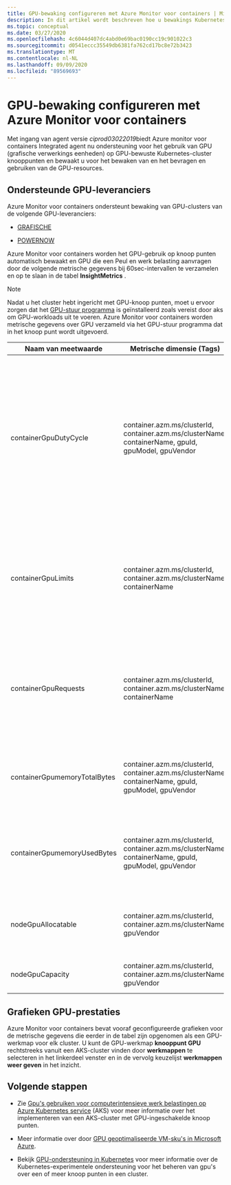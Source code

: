 ```yaml
---
title: GPU-bewaking configureren met Azure Monitor voor containers | Microsoft Docs
description: In dit artikel wordt beschreven hoe u bewakings Kubernetes-clusters kunt configureren met NVIDIA-en AMD GPU-knoop punten met Azure Monitor voor containers.
ms.topic: conceptual
ms.date: 03/27/2020
ms.openlocfilehash: 4c6044d407dc4abd0e69bac0190cc19c901022c3
ms.sourcegitcommit: d0541eccc35549db6381fa762cd17bc8e72b3423
ms.translationtype: MT
ms.contentlocale: nl-NL
ms.lasthandoff: 09/09/2020
ms.locfileid: "89569693"
---
```

# <a name="configure-gpu-monitoring-with-azure-monitor-for-containers"></a>GPU-bewaking configureren met Azure Monitor voor containers

Met ingang van agent versie *ciprod03022019*biedt Azure monitor voor containers Integrated agent nu ondersteuning voor het gebruik van GPU (grafische verwerkings eenheden) op GPU-bewuste Kubernetes-cluster knooppunten en bewaakt u voor het bewaken van en het bevragen en gebruiken van de GPU-resources.

## <a name="supported-gpu-vendors"></a>Ondersteunde GPU-leveranciers

Azure Monitor voor containers ondersteunt bewaking van GPU-clusters van de volgende GPU-leveranciers:

- [GRAFISCHE](https://developer.nvidia.com/kubernetes-gpu)

- [POWERNOW](https://github.com/RadeonOpenCompute/k8s-device-plugin)

Azure Monitor voor containers worden het GPU-gebruik op knoop punten automatisch bewaakt en GPU die een Peul en werk belasting aanvragen door de volgende metrische gegevens bij 60sec-intervallen te verzamelen en op te slaan in de tabel **InsightMetrics** .

>[!NOTE]
>Nadat u het cluster hebt ingericht met GPU-knoop punten, moet u ervoor zorgen dat het [GPU-stuur programma](../../aks/gpu-cluster.md) is geïnstalleerd zoals vereist door aks om GPU-workloads uit te voeren. Azure Monitor voor containers worden metrische gegevens over GPU verzameld via het GPU-stuur programma dat in het knoop punt wordt uitgevoerd. 

|Naam van meetwaarde |Metrische dimensie (Tags) |Beschrijving |
|------------|------------------------|------------|
|containerGpuDutyCycle |container.azm.ms/clusterId, container.azm.ms/clusterName, containerName, gpuId, gpuModel, gpuVendor|Het percentage tijd in de afgelopen sample periode (60 seconden) gedurende welke GPU bezig was/actief werd verwerkt voor een container. Taak cyclus is een getal tussen 1 en 100. |
|containerGpuLimits |container.azm.ms/clusterId, container.azm.ms/clusterName, containerName |Elke container kan limieten als een of meer Gpu's opgeven. Het is niet mogelijk een fractie van een GPU aan te vragen of te beperken. |
|containerGpuRequests |container.azm.ms/clusterId, container.azm.ms/clusterName, containerName |Elke container kan een of meer Gpu's aanvragen. Het is niet mogelijk een fractie van een GPU aan te vragen of te beperken.|
|containerGpumemoryTotalBytes |container.azm.ms/clusterId, container.azm.ms/clusterName, containerName, gpuId, gpuModel, gpuVendor |Hoeveelheid GPU-geheugen in beschik bare bytes voor een specifieke container. |
|containerGpumemoryUsedBytes |container.azm.ms/clusterId, container.azm.ms/clusterName, containerName, gpuId, gpuModel, gpuVendor |Hoeveelheid GPU-geheugen in bytes die door een bepaalde container worden gebruikt. |
|nodeGpuAllocatable |container.azm.ms/clusterId, container.azm.ms/clusterName, gpuVendor |Aantal Gpu's in een knoop punt dat kan worden gebruikt door Kubernetes. |
|nodeGpuCapacity |container.azm.ms/clusterId, container.azm.ms/clusterName, gpuVendor |Het totale aantal Gpu's in een knoop punt. |

## <a name="gpu-performance-charts"></a>Grafieken GPU-prestaties 

Azure Monitor voor containers bevat vooraf geconfigureerde grafieken voor de metrische gegevens die eerder in de tabel zijn opgenomen als een GPU-werkmap voor elk cluster. U kunt de GPU-werkmap **knooppunt GPU** rechtstreeks vanuit een AKS-cluster vinden door **werkmappen** te selecteren in het linkerdeel venster en in de vervolg keuzelijst **werkmappen weer geven** in het inzicht.

## <a name="next-steps"></a>Volgende stappen

- Zie [Gpu's gebruiken voor computerintensieve werk belastingen op Azure Kubernetes service](../../aks/gpu-cluster.md) (AKS) voor meer informatie over het implementeren van een AKS-cluster met GPU-ingeschakelde knoop punten.

- Meer informatie over door [GPU geoptimaliseerde VM-sku's in Microsoft Azure](../../virtual-machines/sizes-gpu.md).

- Bekijk [GPU-ondersteuning in Kubernetes](https://kubernetes.io/docs/tasks/manage-gpus/scheduling-gpus/) voor meer informatie over de Kubernetes-experimentele ondersteuning voor het beheren van gpu's over een of meer knoop punten in een cluster.
